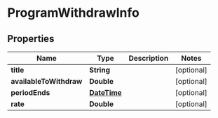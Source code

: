 
# ProgramWithdrawInfo

## Properties
Name | Type | Description | Notes
------------ | ------------- | ------------- | -------------
**title** | **String** |  |  [optional]
**availableToWithdraw** | **Double** |  |  [optional]
**periodEnds** | [**DateTime**](DateTime.md) |  |  [optional]
**rate** | **Double** |  |  [optional]



